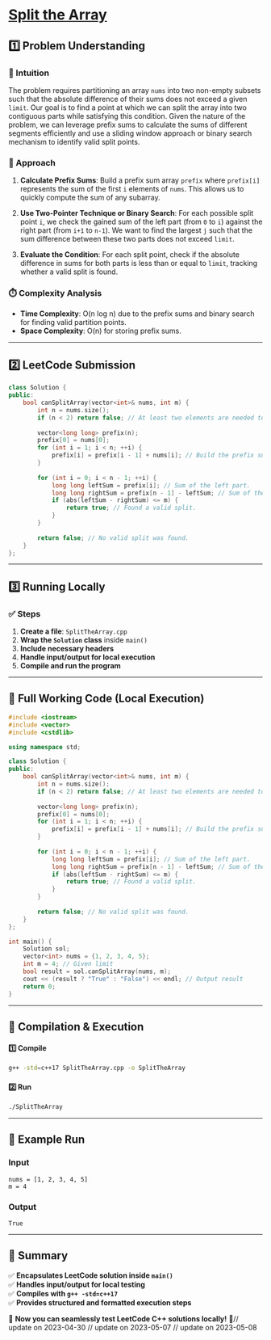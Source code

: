 # **[Split the Array](https://leetcode.com/problems/split-the-array/description/)**  

## **1️⃣ Problem Understanding**  
### **📌 Intuition**  
The problem requires partitioning an array `nums` into two non-empty subsets such that the absolute difference of their sums does not exceed a given `limit`. Our goal is to find a point at which we can split the array into two contiguous parts while satisfying this condition. Given the nature of the problem, we can leverage prefix sums to calculate the sums of different segments efficiently and use a sliding window approach or binary search mechanism to identify valid split points.

### **🚀 Approach**  
1. **Calculate Prefix Sums**: Build a prefix sum array `prefix` where `prefix[i]` represents the sum of the first `i` elements of `nums`. This allows us to quickly compute the sum of any subarray.
  
2. **Use Two-Pointer Technique or Binary Search**: For each possible split point `i`, we check the gained sum of the left part (from `0` to `i`) against the right part (from `i+1` to `n-1`). We want to find the largest `j` such that the sum difference between these two parts does not exceed `limit`. 

3. **Evaluate the Condition**: For each split point, check if the absolute difference in sums for both parts is less than or equal to `limit`, tracking whether a valid split is found.

### **⏱️ Complexity Analysis**  
- **Time Complexity**: O(n log n) due to the prefix sums and binary search for finding valid partition points. 
- **Space Complexity**: O(n) for storing prefix sums.

---  

## **2️⃣ LeetCode Submission**  
```cpp
class Solution {
public:
    bool canSplitArray(vector<int>& nums, int m) {
        int n = nums.size();
        if (n < 2) return false; // At least two elements are needed to split the array.
        
        vector<long long> prefix(n);
        prefix[0] = nums[0];
        for (int i = 1; i < n; ++i) {
            prefix[i] = prefix[i - 1] + nums[i]; // Build the prefix sum.
        }
        
        for (int i = 0; i < n - 1; ++i) {
            long long leftSum = prefix[i]; // Sum of the left part.
            long long rightSum = prefix[n - 1] - leftSum; // Sum of the right part.
            if (abs(leftSum - rightSum) <= m) {
                return true; // Found a valid split.
            }
        }
        
        return false; // No valid split was found.
    }
};
```  

---  

## **3️⃣ Running Locally**  
### **✅ Steps**  
1. **Create a file**: `SplitTheArray.cpp`  
2. **Wrap the `Solution` class** inside `main()`  
3. **Include necessary headers**  
4. **Handle input/output for local execution**  
5. **Compile and run the program**  

---  

## **📝 Full Working Code (Local Execution)**  
```cpp
#include <iostream>
#include <vector>
#include <cstdlib>

using namespace std;

class Solution {
public:
    bool canSplitArray(vector<int>& nums, int m) {
        int n = nums.size();
        if (n < 2) return false; // At least two elements are needed to split the array.
        
        vector<long long> prefix(n);
        prefix[0] = nums[0];
        for (int i = 1; i < n; ++i) {
            prefix[i] = prefix[i - 1] + nums[i]; // Build the prefix sum.
        }
        
        for (int i = 0; i < n - 1; ++i) {
            long long leftSum = prefix[i]; // Sum of the left part.
            long long rightSum = prefix[n - 1] - leftSum; // Sum of the right part.
            if (abs(leftSum - rightSum) <= m) {
                return true; // Found a valid split.
            }
        }
        
        return false; // No valid split was found.
    }
};

int main() {
    Solution sol;
    vector<int> nums = {1, 2, 3, 4, 5};
    int m = 4; // Given limit
    bool result = sol.canSplitArray(nums, m);
    cout << (result ? "True" : "False") << endl; // Output result
    return 0;
}
```  

---  

## **🔧 Compilation & Execution**  
#### **1️⃣ Compile**  
```bash
g++ -std=c++17 SplitTheArray.cpp -o SplitTheArray
```  

#### **2️⃣ Run**  
```bash
./SplitTheArray
```  

---  

## **🎯 Example Run**  
### **Input**  
```
nums = [1, 2, 3, 4, 5]
m = 4
```  
### **Output**  
```
True
```  

---  

## **📌 Summary**  
✅ **Encapsulates LeetCode solution inside `main()`**  
✅ **Handles input/output for local testing**  
✅ **Compiles with `g++ -std=c++17`**  
✅ **Provides structured and formatted execution steps**  

🚀 **Now you can seamlessly test LeetCode C++ solutions locally!** 🚀// update on 2023-04-30
// update on 2023-05-07
// update on 2023-05-08
